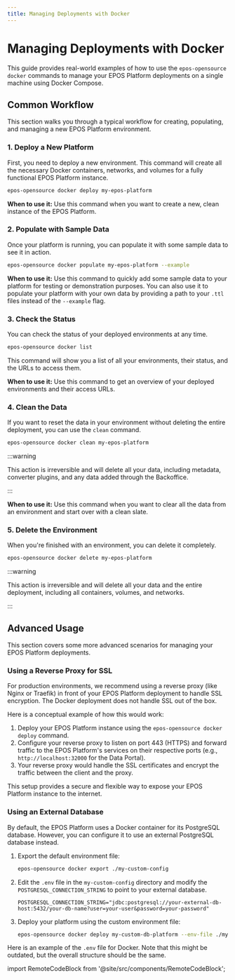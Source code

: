 ```yaml
---
title: Managing Deployments with Docker
---
```


# Managing Deployments with Docker

This guide provides real-world examples of how to use the `epos-opensource docker` commands to manage your EPOS Platform deployments on a single machine using Docker Compose.

## Common Workflow

This section walks you through a typical workflow for creating, populating, and managing a new EPOS Platform environment.

### 1. Deploy a New Platform

First, you need to deploy a new environment. This command will create all the necessary Docker containers, networks, and volumes for a fully functional EPOS Platform instance.

```bash
epos-opensource docker deploy my-epos-platform
```

**When to use it:** Use this command when you want to create a new, clean instance of the EPOS Platform.

### 2. Populate with Sample Data

Once your platform is running, you can populate it with some sample data to see it in action.

```bash
epos-opensource docker populate my-epos-platform --example
```

**When to use it:** Use this command to quickly add some sample data to your platform for testing or demonstration purposes. You can also use it to populate your platform with your own data by providing a path to your `.ttl` files instead of the `--example` flag.

### 3. Check the Status

You can check the status of your deployed environments at any time.

```bash
epos-opensource docker list
```

This command will show you a list of all your environments, their status, and the URLs to access them.

**When to use it:** Use this command to get an overview of your deployed environments and their access URLs.

### 4. Clean the Data

If you want to reset the data in your environment without deleting the entire deployment, you can use the `clean` command.

```bash
epos-opensource docker clean my-epos-platform
```

:::warning

This action is irreversible and will delete all your data, including metadata, converter plugins, and any data added through the Backoffice.

:::

**When to use it:** Use this command when you want to clear all the data from an environment and start over with a clean slate.

### 5. Delete the Environment

When you're finished with an environment, you can delete it completely.

```bash
epos-opensource docker delete my-epos-platform
```

:::warning

This action is irreversible and will delete all your data and the entire deployment, including all containers, volumes, and networks.

:::

## Advanced Usage

This section covers some more advanced scenarios for managing your EPOS Platform deployments.

### Using a Reverse Proxy for SSL

For production environments, we recommend using a reverse proxy (like Nginx or Traefik) in front of your EPOS Platform deployment to handle SSL encryption. The Docker deployment does not handle SSL out of the box.

Here is a conceptual example of how this would work:

1.  Deploy your EPOS Platform instance using the `epos-opensource docker deploy` command.
2.  Configure your reverse proxy to listen on port 443 (HTTPS) and forward traffic to the EPOS Platform's services on their respective ports (e.g., `http://localhost:32000` for the Data Portal).
3.  Your reverse proxy would handle the SSL certificates and encrypt the traffic between the client and the proxy.

This setup provides a secure and flexible way to expose your EPOS Platform instance to the internet.

### Using an External Database

By default, the EPOS Platform uses a Docker container for its PostgreSQL database. However, you can configure it to use an external PostgreSQL database instead.

1.  Export the default environment file:

    ```bash
    epos-opensource docker export ./my-custom-config
    ```

2.  Edit the `.env` file in the `my-custom-config` directory and modify the `POSTGRESQL_CONNECTION_STRING` to point to your external database.

    ```
    POSTGRESQL_CONNECTION_STRING="jdbc:postgresql://your-external-db-host:5432/your-db-name?user=your-user&password=your-password"
    ```

3.  Deploy your platform using the custom environment file:

    ```bash
    epos-opensource docker deploy my-custom-db-platform --env-file ./my-custom-config/.env
    ```

Here is an example of the `.env` file for Docker. Note that this might be outdated, but the overall structure should be the same.

import RemoteCodeBlock from '@site/src/components/RemoteCodeBlock';

<RemoteCodeBlock url="https://raw.githubusercontent.com/EPOS-ERIC/epos-opensource/refs/heads/main/cmd/docker/dockercore/static/.env" language="env" />


